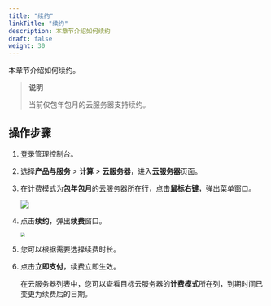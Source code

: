 ```yaml
---
title: "续约"
linkTitle: "续约"
description: 本章节介绍如何续约
draft: false
weight: 30
---
```


本章节介绍如何续约。

> **说明**
>
> 当前仅包年包月的云服务器支持续约。


## 操作步骤

1. 登录管理控制台。

2. 选择**产品与服务** > **计算** > **云服务器**，进入**云服务器**页面。

3. 在计费模式为**包年包月**的云服务器所在行，点击**鼠标右键**，弹出菜单窗口。

   ![](/compute/vm/_images/vm_revewal.png)
   
4. 点击**续约**，弹出**续费**窗口。

   <img src="/compute/vm/_images/vm_revewal_win.png" style="zoom:50%;" />
   
5. 您可以根据需要选择续费时长。

6. 点击**立即支付**，续费立即生效。

   在云服务器列表中，您可以查看目标云服务器的**计费模式**所在列，到期时间已变更为续费后的日期。

   